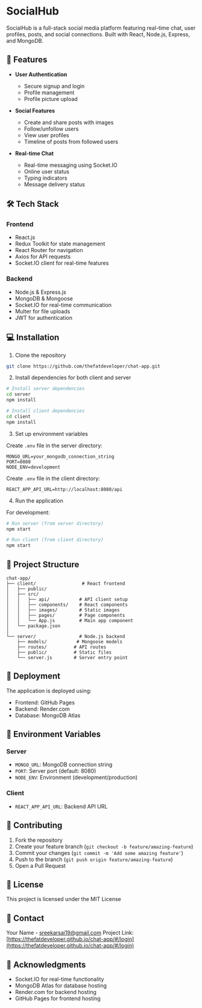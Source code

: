 # SocialHub

SocialHub is a full-stack social media platform featuring real-time chat, user profiles, posts, and social connections. Built with React, Node.js, Express, and MongoDB.

## 🌟 Features

- **User Authentication**
  - Secure signup and login
  - Profile management
  - Profile picture upload

- **Social Features**
  - Create and share posts with images
  - Follow/unfollow users
  - View user profiles
  - Timeline of posts from followed users

- **Real-time Chat**
  - Real-time messaging using Socket.IO
  - Online user status
  - Typing indicators
  - Message delivery status

## 🛠️ Tech Stack

### Frontend
- React.js
- Redux Toolkit for state management
- React Router for navigation
- Axios for API requests
- Socket.IO client for real-time features

### Backend
- Node.js & Express.js
- MongoDB & Mongoose
- Socket.IO for real-time communication
- Multer for file uploads
- JWT for authentication

## 💻 Installation

1. Clone the repository
```bash
git clone https://github.com/thefatdeveloper/chat-app.git
```

2. Install dependencies for both client and server
```bash
# Install server dependencies
cd server
npm install

# Install client dependencies
cd client
npm install
```

3. Set up environment variables

Create `.env` file in the server directory:
```env
MONGO_URL=your_mongodb_connection_string
PORT=8080
NODE_ENV=development
```

Create `.env` file in the client directory:
```env
REACT_APP_API_URL=http://localhost:8080/api
```

4. Run the application

For development:
```bash
# Run server (from server directory)
npm start

# Run client (from client directory)
npm start
```

## 📁 Project Structure

```
chat-app/
├── client/                 # React frontend
│   ├── public/
│   ├── src/
│   │   ├── api/           # API client setup
│   │   ├── components/    # React components
│   │   ├── images/        # Static images
│   │   ├── pages/         # Page components
│   │   └── App.js         # Main app component
│   └── package.json
│
└── server/                # Node.js backend
    ├── models/           # Mongoose models
    ├── routes/          # API routes
    ├── public/          # Static files
    └── server.js        # Server entry point
```

## 🚀 Deployment

The application is deployed using:
- Frontend: GitHub Pages
- Backend: Render.com
- Database: MongoDB Atlas

## 📝 Environment Variables

### Server
- `MONGO_URL`: MongoDB connection string
- `PORT`: Server port (default: 8080)
- `NODE_ENV`: Environment (development/production)

### Client
- `REACT_APP_API_URL`: Backend API URL

## 🤝 Contributing

1. Fork the repository
2. Create your feature branch (`git checkout -b feature/amazing-feature`)
3. Commit your changes (`git commit -m 'Add some amazing feature'`)
4. Push to the branch (`git push origin feature/amazing-feature`)
5. Open a Pull Request

## 📄 License

This project is licensed under the MIT License

## 👥 Contact

Your Name - sreekarsai19@gmail.com
Project Link: [https://thefatdeveloper.github.io/chat-app/#/login](https://thefatdeveloper.github.io/chat-app/#/login)

## 🙏 Acknowledgments

- Socket.IO for real-time functionality
- MongoDB Atlas for database hosting
- Render.com for backend hosting
- GitHub Pages for frontend hosting